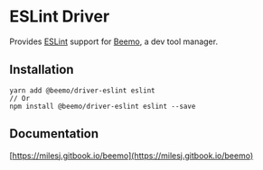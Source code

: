 # ESLint Driver

Provides [ESLint](https://github.com/eslint/eslint) support for
[Beemo](https://github.com/milesj/beemo), a dev tool manager.

## Installation

```
yarn add @beemo/driver-eslint eslint
// Or
npm install @beemo/driver-eslint eslint --save
```

## Documentation

[https://milesj.gitbook.io/beemo](https://milesj.gitbook.io/beemo)
